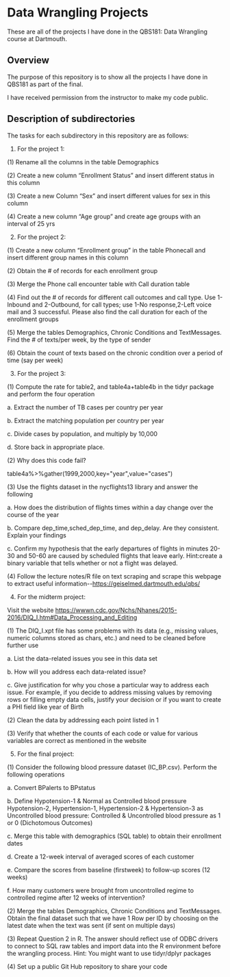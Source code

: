 # Data Wrangling Projects

These are all of the projects I have done in the QBS181: Data Wrangling course at Dartmouth.

## Overview

The purpose of this repository is to show all the projects I have done in QBS181 as part of the final.

I have received permission from the instructor to make my code public.

## Description of subdirectories

The tasks for each subdirectory in this repository are as follows:


1. For the project 1:

(1) Rename all the columns in the table Demographics

(2) Create a new column “Enrollment Status” and insert different status in this column

(3) Create a new Column “Sex” and insert different values for sex in this column

(4) Create a new column “Age group” and create age groups with an interval of 25 yrs 


2. For the project 2:

(1) Create a new column “Enrollment group” in the table Phonecall and insert different group names in this column

(2) Obtain the # of records for each enrollment group

(3) Merge the Phone call encounter table with Call duration table

(4) Find out the # of records for different call outcomes and call type. Use 1- Inbound and 2-Outbound, for call types; use 1-No response,2-Left voice mail and 3 successful. Please also find the call duration for each of the enrollment groups

(5) Merge the tables Demographics, Chronic Conditions and TextMessages. Find the # of texts/per week, by the type of sender

(6) Obtain the count of texts based on the chronic condition over a period of time (say per week)


3. For the project 3:

(1) Compute the rate for table2, and table4a+table4b in the tidyr package and perform the four operation

a.	Extract the number of TB cases per country per year

b.	Extract the matching population per country per year

c.	Divide cases by population, and multiply by 10,000

d.	Store back in appropriate place.

(2) Why does this code fail?

table4a%>%gather(1999,2000,key="year",value="cases")

(3) Use the flights dataset in the nycflights13 library and answer the following

a.	How does the distribution of flights times within a day change over the course of the year

b.	Compare dep_time,sched_dep_time, and dep_delay. Are they consistent. Explain your findings

c.	Confirm my hypothesis that the early departures of flights in minutes 20-30 and 50-60 are caused by scheduled flights that leave early. Hint:create a binary variable that tells whether or not a flight was delayed.

(4) Follow the lecture notes/R file on text scraping and scrape this webpage to extract useful information--https://geiselmed.dartmouth.edu/qbs/


4. For the midterm project:

Visit the website https://wwwn.cdc.gov/Nchs/Nhanes/2015-2016/DIQ_I.htm#Data_Processing_and_Editing

(1)	The DIQ_I.xpt file has some problems with its data (e.g., missing values, numeric columns stored as chars, etc.) and need to be cleaned before further use

a.	List the data-related issues you see in this data set

b.	How will you address each data-related issue?

c.	Give justification for why you chose a particular way to address each issue. For example, if you decide to address missing values by removing rows or filling empty data cells, justify your decision or if you want to create a PHI field like year of Birth

(2)	Clean the data by addressing each point listed in 1

(3) Verify that whether the counts of each code or value for various variables are correct as mentioned in the website


5. For the final project:

(1) Consider the following blood pressure dataset (IC_BP.csv). Perform the following operations

a. Convert BPalerts to BPstatus

b. Define Hypotension-1 & Normal as Controlled blood pressure Hypotension-2, Hypertension-1, Hypertension-2 & Hypertension-3 as Uncontrolled blood pressure: Controlled & Uncontrolled blood pressure as 1 or 0 (Dichotomous Outcomes)

c. Merge this table with demographics (SQL table) to obtain their enrollment dates

d. Create a 12-week interval of averaged scores of each customer

e. Compare the scores from baseline (firstweek) to follow-up scores (12 weeks)

f. How many customers were brought from uncontrolled regime to controlled regime after 12 weeks of intervention?

(2) Merge the tables Demographics, Chronic Conditions and TextMessages. Obtain the final dataset such that we have 1 Row per ID by choosing on the latest date when the text was sent (if sent on multiple days)

(3) Repeat Question 2 in R. The answer should reflect use of ODBC drivers to connect to SQL raw tables and import data into the R environment before the wrangling process. Hint: You might want to use tidyr/dplyr packages

(4) Set up a public Git Hub repository to share your code



